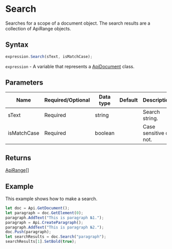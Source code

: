 # Search

Searches for a scope of a document object. The search results are a collection of ApiRange objects.

## Syntax

```javascript
expression.Search(sText, isMatchCase);
```

`expression` - A variable that represents a [ApiDocument](../ApiDocument.md) class.

## Parameters

| **Name** | **Required/Optional** | **Data type** | **Default** | **Description** |
| ------------- | ------------- | ------------- | ------------- | ------------- |
| sText | Required | string |  | Search string. |
| isMatchCase | Required | boolean |  | Case sensitive or not. |

## Returns

[ApiRange](../../ApiRange/ApiRange.md)[]

## Example

This example shows how to make a search.

```javascript editor-
let doc = Api.GetDocument();
let paragraph = doc.GetElement(0);
paragraph.AddText("This is paragraph №1.");
paragraph = Api.CreateParagraph();
paragraph.AddText("This is paragraph №2.");
doc.Push(paragraph);
let searchResults = doc.Search("paragraph");
searchResults[1].SetBold(true);
```
